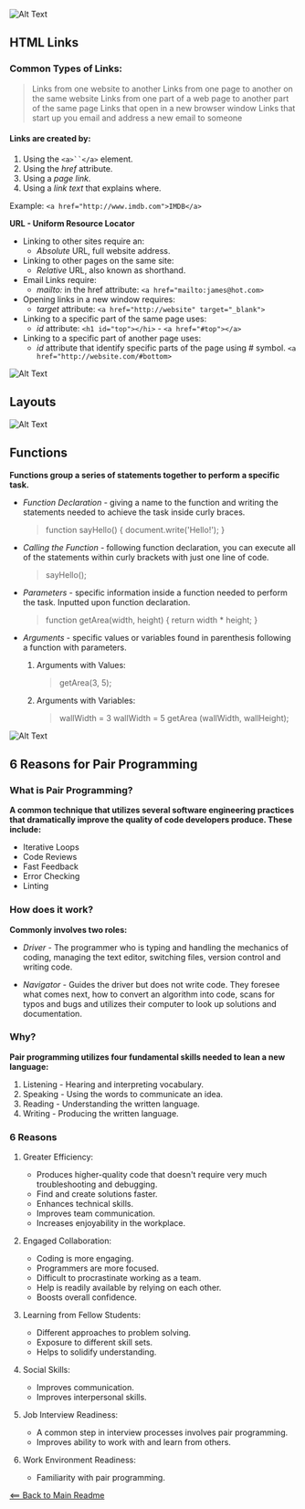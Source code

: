 ![Alt Text](https://storage.needpix.com/rsynced_images/html-1695519_1280.png)

## HTML Links

### Common Types of Links:
> Links from one website to another
> Links from one page to another on the same website
> Links from one part of a web page to another part of the same page
> Links that open in a new browser window
> Links that start up you email and address a new email to someone

#### Links are created by:
  1. Using the `<a>``</a>` element.
  1. Using the *href* attribute.
  1. Using a *page link*.
  1. Using a *link text* that explains where.

Example: `<a href="http://www.imdb.com">IMDB</a>`

**URL - Uniform Resource Locator**

- Linking to other sites require an:
    - *Absolute* URL, full website address.
- Linking to other pages on the same site:
    - *Relative* URL, also known as shorthand.
- Email Links require:
    - *mailto:* in the href attribute: `<a href="mailto:james@hot.com>`
- Opening links in a new window requires:
    - *target* attribute: `<a href="http://website" target="_blank">`
- Linking to a specific part of the same page uses:
    - *id* attribute: `<h1 id="top"></hi>` - `<a href="#top"></a>`
- Linking to a specific part of another page uses:
    - *id* attribute that identify specific parts of the page using # symbol. `<a href="http://website.com/#bottom>`

![Alt Text](https://p0.pxfuel.com/preview/920/519/697/abstract-php-c-analytics.jpg)

## Layouts






![Alt Text](https://www.simplilearn.com/ice9/free_resources_article_thumb/X_Reasons_to_learn_Javascript.jpg)

## Functions

**Functions group a series of statements together to perform a specific task.**

- *Function Declaration* - giving a name to the function and writing the statements needed to achieve the task inside curly braces.
  > function sayHello() {
  >    document.write('Hello!');
  > }

- *Calling the Function* - following function declaration, you can execute all of the statements within curly brackets with just one line of code.
  > sayHello();

- *Parameters* - specific information inside a function needed to perform the task. Inputted upon function declaration.
  > function getArea(width, height) {
  >    return width * height;
  > }

- *Arguments* - specific values or variables found in parenthesis following a function with parameters.
   
   1. Arguments with Values:
      > getArea(3, 5);

   1. Arguments with Variables:
      > wallWidth = 3
      > wallWidth = 5
      > getArea (wallWidth, wallHeight);


![Alt Text](http://res.publicdomainfiles.com/pdf_view/70/13929280214608.png)

## 6 Reasons for Pair Programming

### What is Pair Programming?

**A common technique that utilizes several software engineering practices that dramatically improve the quality of code developers produce. These include:**
  - Iterative Loops
  - Code Reviews
  - Fast Feedback
  - Error Checking
  - Linting

### How does it work?

**Commonly involves two roles:**
  
  - *Driver* - The programmer who is typing and handling the mechanics of coding, managing the text editor, switching files, version control and writing code.
  
  - *Navigator* - Guides the driver but does not write code. They foresee what comes next, how to convert an algorithm into code, scans for typos and bugs and utilizes their computer to look up solutions and documentation.

### Why?

**Pair programming utilizes four fundamental skills needed to lean a new language:**

1. Listening - Hearing and interpreting vocabulary.
1. Speaking - Using the words to communicate an idea.
1. Reading - Understanding the written language.
1. Writing - Producing the written language.

### 6 Reasons

1. Greater Efficiency:
    - Produces higher-quality code that doesn't require very much troubleshooting and debugging.
    - Find and create solutions faster.
    - Enhances technical skills.
    - Improves team communication.
    - Increases enjoyability in the workplace.

1. Engaged Collaboration:
    - Coding is more engaging.
    - Programmers are more focused.
    - Difficult to procrastinate working as a team.
    - Help is readily available by relying on each other.
    - Boosts overall confidence.

1. Learning from Fellow Students:
    - Different approaches to problem solving.
    - Exposure to different skill sets.
    - Helps to solidify understanding.

1. Social Skills:
    - Improves communication.
    - Improves interpersonal skills.

1. Job Interview Readiness:
    - A common step in interview processes involves pair programming.
    - Improves ability to work with and learn from others.

1. Work Environment Readiness:
    - Familiarity with pair programming.


[<== Back to Main Readme](README.md)

